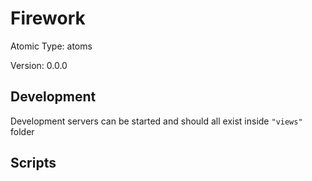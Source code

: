 # Firework

Atomic Type: atoms

Version: 0.0.0

## Development

Development servers can be started and should all exist inside `"views"` folder

## Scripts
